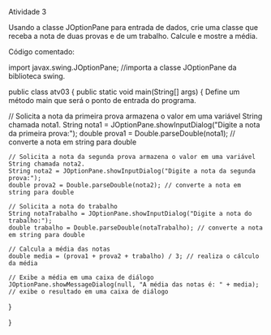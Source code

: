 Atividade 3

Usando a classe JOptionPane para entrada de dados, crie uma classe que receba a nota de duas provas e de um trabalho. Calcule e mostre a média.

Código comentado:

import javax.swing.JOptionPane; //importa a classe JOptionPane da biblioteca swing.

public class atv03 { public static void main(String[] args) { Define um método main que será o ponto de entrada do programa.

   // Solicita a nota da primeira prova armazena o valor em uma variável String chamada nota1.
    String nota1 = JOptionPane.showInputDialog("Digite a nota da primeira prova:");
    double prova1 = Double.parseDouble(nota1); // converte a nota em string para double

    // Solicita a nota da segunda prova armazena o valor em uma variável String chamada nota2.
    String nota2 = JOptionPane.showInputDialog("Digite a nota da segunda prova:");
    double prova2 = Double.parseDouble(nota2); // converte a nota em string para double

    // Solicita a nota do trabalho
    String notaTrabalho = JOptionPane.showInputDialog("Digite a nota do trabalho:");
    double trabalho = Double.parseDouble(notaTrabalho); // converte a nota em string para double

    // Calcula a média das notas
    double media = (prova1 + prova2 + trabalho) / 3; // realiza o cálculo da média

    // Exibe a média em uma caixa de diálogo
    JOptionPane.showMessageDialog(null, "A média das notas é: " + media); // exibe o resultado em uma caixa de diálogo
}

}
